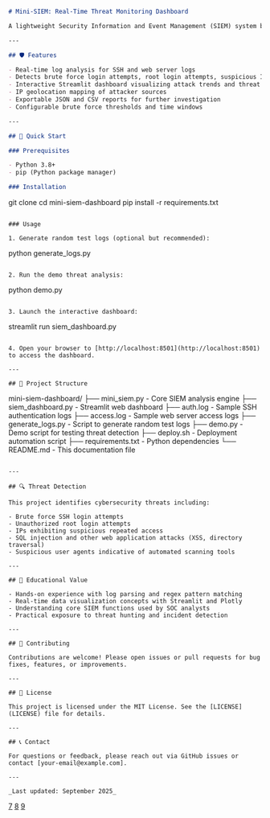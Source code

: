 ```markdown
# Mini-SIEM: Real-Time Threat Monitoring Dashboard

A lightweight Security Information and Event Management (SIEM) system built with Python for cybersecurity education and threat detection.

---

## 🛡️ Features

- Real-time log analysis for SSH and web server logs
- Detects brute force login attempts, root login attempts, suspicious IP activity, SQL injection, XSS, and directory traversal
- Interactive Streamlit dashboard visualizing attack trends and threat distribution
- IP geolocation mapping of attacker sources
- Exportable JSON and CSV reports for further investigation
- Configurable brute force thresholds and time windows

---

## 🚀 Quick Start

### Prerequisites

- Python 3.8+
- pip (Python package manager)

### Installation

```
git clone <your-repo-url>
cd mini-siem-dashboard
pip install -r requirements.txt
```

### Usage

1. Generate random test logs (optional but recommended):

```
python generate_logs.py
```

2. Run the demo threat analysis:

```
python demo.py
```

3. Launch the interactive dashboard:

```
streamlit run siem_dashboard.py
```

4. Open your browser to [http://localhost:8501](http://localhost:8501) to access the dashboard.

---

## 📁 Project Structure

```
mini-siem-dashboard/
├── mini_siem.py          - Core SIEM analysis engine
├── siem_dashboard.py     - Streamlit web dashboard
├── auth.log              - Sample SSH authentication logs
├── access.log            - Sample web server access logs
├── generate_logs.py      - Script to generate random test logs
├── demo.py               - Demo script for testing threat detection
├── deploy.sh             - Deployment automation script
├── requirements.txt      - Python dependencies
└── README.md             - This documentation file
```

---

## 🔍 Threat Detection

This project identifies cybersecurity threats including:

- Brute force SSH login attempts
- Unauthorized root login attempts
- IPs exhibiting suspicious repeated access
- SQL injection and other web application attacks (XSS, directory traversal)
- Suspicious user agents indicative of automated scanning tools

---

## 🎯 Educational Value

- Hands-on experience with log parsing and regex pattern matching
- Real-time data visualization concepts with Streamlit and Plotly
- Understanding core SIEM functions used by SOC analysts
- Practical exposure to threat hunting and incident detection

---

## 🤝 Contributing

Contributions are welcome! Please open issues or pull requests for bug fixes, features, or improvements.

---

## 📄 License

This project is licensed under the MIT License. See the [LICENSE](LICENSE) file for details.

---

## 📞 Contact

For questions or feedback, please reach out via GitHub issues or contact [your-email@example.com].

---

_Last updated: September 2025_

```


[7](https://tilburgsciencehub.com/topics/collaborate-share/share-your-work/content-creation/readme-best-practices/)
[8](https://www.makeareadme.com)
[9](https://utrechtuniversity.github.io/workshop-computational-reproducibility/chapters/readme-files.html)
